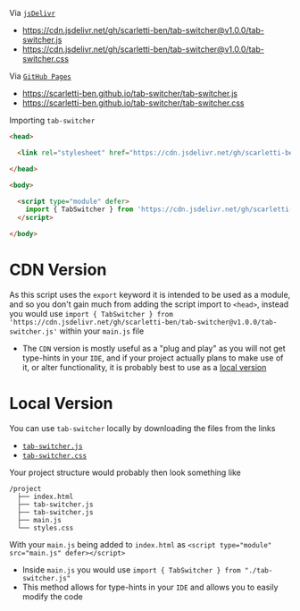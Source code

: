 Via [`jsDelivr`](https://www.jsdelivr.com/)
- https://cdn.jsdelivr.net/gh/scarletti-ben/tab-switcher@v1.0.0/tab-switcher.js
- https://cdn.jsdelivr.net/gh/scarletti-ben/tab-switcher@v1.0.0/tab-switcher.css

Via [`GitHub Pages`](https://scarletti-ben.github.io/tab-switcher)
- https://scarletti-ben.github.io/tab-switcher/tab-switcher.js
- https://scarletti-ben.github.io/tab-switcher/tab-switcher.css

Importing `tab-switcher`
```html
<head>

  <link rel="stylesheet" href="https://cdn.jsdelivr.net/gh/scarletti-ben/tab-switcher@v1.0.0/tab-switcher.css">

</head>

<body>

  <script type="module" defer>
    import { TabSwitcher } from 'https://cdn.jsdelivr.net/gh/scarletti-ben/tab-switcher@v1.0.0/tab-switcher.js';
  </script>

</body>
```

# CDN Version
As this script uses the `export` keyword it is intended to be used as a module, and so you don't gain much from adding the script import to `<head>`, instead you would use `import { TabSwitcher } from 'https://cdn.jsdelivr.net/gh/scarletti-ben/tab-switcher@v1.0.0/tab-switcher.js'` within your `main.js` file 
- The `CDN` version is mostly useful as a "plug and play" as you will not get type-hints in your `IDE`, and if your project actually plans to make use of it, or alter functionality, it is probably best to use as a [local version](#local-version)

# Local Version
You can use `tab-switcher` locally by downloading the files from the links
- [`tab-switcher.js`](https://cdn.jsdelivr.net/gh/scarletti-ben/tab-switcher@v1.0.0/tab-switcher.js)
- [`tab-switcher.css`](https://cdn.jsdelivr.net/gh/scarletti-ben/tab-switcher@v1.0.0/tab-switcher.css)

Your project structure would probably then look something like
```
/project
  ├── index.html
  ├── tab-switcher.js
  ├── tab-switcher.js
  ├── main.js
  └── styles.css
```
With your `main.js` being added to `index.html` as `<script type="module" src="main.js" defer></script>`
- Inside `main.js` you would use `import { TabSwitcher } from "./tab-switcher.js"`
- This method allows for type-hints in your `IDE` and allows you to easily modify the code